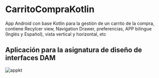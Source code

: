 # CarritoCompraKotlin
App Android con base Kotlin para la gestión de un carrito de la compra, contiene Recylcer view, Navigation Drawer, preferencias, APP bilingue (Inglés y Español), vista vertical y horizontal, etc

## Aplicación para la asignatura de diseño de interfaces DAM


![appkt](https://user-images.githubusercontent.com/8844134/36561576-5a6e5e68-1814-11e8-9323-648564626819.jpeg)
